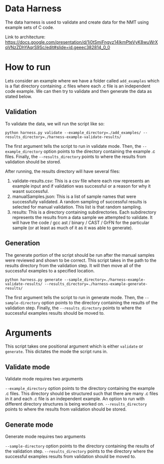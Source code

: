# Data Harness

The data harness is used to validate and create data for the NMT using example sets of C code.

Link to architecture: https://docs.google.com/presentation/d/1i0tSmiFngvz14IkmPteVyK8wuWrXqVNzZDhYAqrS9Sc/edit#slide=id.geeec382814_0_0

# How to run

Lets consider an example where we have a folder called `add_examples` which is a flat directory containing .c files where each .c file is an independent code example. We can then try to validate and then generate the data as stated below. 

## Validation

To validate the data, we will run the script like so:

`python harness.py validate --example_directory=./add_examples/ --results_directory=./harness-example-validate-results/`

The first argument tells the script to run in validate mode. Then, the `--example_directory` option points to the directory containing the example .c files. Finally, the `--results_directory` points to where the results from validation should be stored.

After running, the results directory will have several files:
1. validate-results.csv: This is a csv file where each row represents an example input and if validation was successful or a reason for why it wasnt successful.
2. manualSamples.json: This is a list of sample names that were successfully validated. A random sampling of successful results is selected for manual validation. This list is that random sampling.
3. results: This is a directory containing subdirectories. Each subdirectory represents the results from a data sample we attempted to validate. It will have the code / gcc ast / binary / CAST / GrFN for the particular sample (or at least as much of it as it was able to generate).

## Generation

The generate portion of the script should be run after the manual samples were reviewed and shown to be correct. This script takes in the path to the results directory from the validation step. It will then move all of the successful examples to a specified location.

`python harness.py generate --sample_directory=./harness-example-validate-results/ --results_directory=./harness-example-generate-results/`

The first argument tells the script to run in generate mode. Then, the `--sample-directory` option points to the directory containing the results of the validation step. Finally, the `--results_directory` points to where the successful examples results should be moved to.

# Arguments

This script takes one positional argument which is either `validate` or `generate`. This dictates the mode the script runs in.

## Validate mode

Validate mode requires two arguments

 `--example_directory` option points to the directory containing the example .c files. This directory should be structured such that there are many .c files in it and each .c file is an independent example. An option to run with different directory structures is being worked on.
 `--results_directory` points to where the results from validation should be stored.

## Generate mode

Generate mode requires two arguments

 `--sample-directory` option points to the directory containing the results of the validation step. 
 `--results_directory` points to the directory where the successful examples results from validation should be moved to.